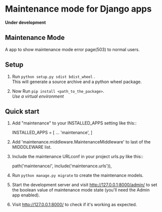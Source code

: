 # Maintenance mode for Django apps
**Under development**


## Maintenance Mode

A app to show maintenance mode error page(503) to normal users.

Setup
-----------

1.  Run `python setup.py sdist bdist_wheel` .<br>
    This will generate a source archive and a python wheel package.

2.  Now Run `pip install <path_to_the_package>`.<br>
    *Use a virtual environment*


Quick start
-----------

1. Add "maintenance" to your INSTALLED_APPS setting like this::

    INSTALLED_APPS = [
        ...
        'maintenance',
    ]
2.  Add 'maintenance.middleware.MaintenanceMiddleware' to last of the MIDDDLEWARE list.

3. Include the maintenance URLconf in your project urls.py like this::

    path('maintenance/', include('maintenance.urls')),

4. Run `python manage.py migrate` to create the maintenance models.

5. Start the development server and visit http://127.0.0.1:8000/admin/
   to set the boolean value of maintenance mode state (you'll need the Admin app enabled).

6. Visit http://127.0.0.1:8000/ to check if it's working as expected.